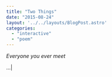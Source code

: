 ```yaml
---
title: "Two Things"
date: "2015-08-24"
layout: '../../layouts/BlogPost.astro'
categories: 
  - "interactive"
  - "poem"
---
```


_Everyone you ever meet_

...|
